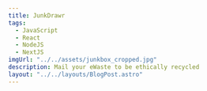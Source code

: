 ```yaml
---
title: JunkDrawr
tags:
  - JavaScript
  - React
  - NodeJS
  - NextJS
imgUrl: "../../assets/junkbox_cropped.jpg"
description: Mail your eWaste to be ethically recycled
layout: "../../layouts/BlogPost.astro"
---
```

